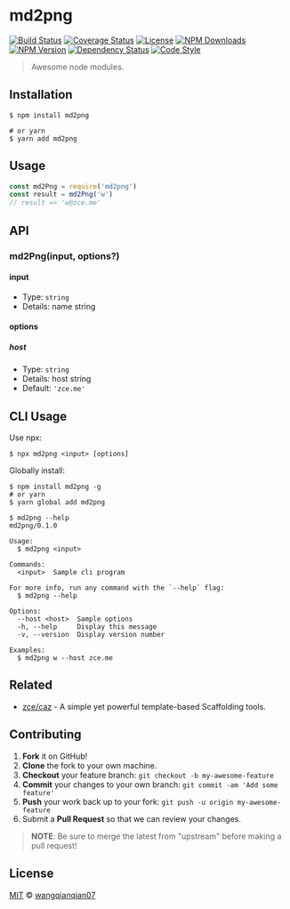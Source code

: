 # md2png

[![Build Status][actions-img]][actions-url]
[![Coverage Status][codecov-img]][codecov-url]
[![License][license-img]][license-url]
[![NPM Downloads][downloads-img]][downloads-url]
[![NPM Version][version-img]][version-url]
[![Dependency Status][dependency-img]][dependency-url]
[![Code Style][style-img]][style-url]

> Awesome node modules.

## Installation

```shell
$ npm install md2png

# or yarn
$ yarn add md2png
```

## Usage

<!-- TODO: Introduction of Usage -->

```javascript
const md2Png = require('md2png')
const result = md2Png('w')
// result => 'w@zce.me'
```

## API

<!-- TODO: Introduction of API -->

### md2Png(input, options?)

#### input

- Type: `string`
- Details: name string

#### options

##### host

- Type: `string`
- Details: host string
- Default: `'zce.me'`

## CLI Usage

<!-- TODO: Introduction of CLI -->

Use npx:

```shell
$ npx md2png <input> [options]
```

Globally install:

```shell
$ npm install md2png -g
# or yarn
$ yarn global add md2png
```

```shell
$ md2png --help
md2png/0.1.0

Usage:
  $ md2png <input>

Commands:
  <input>  Sample cli program

For more info, run any command with the `--help` flag:
  $ md2png --help

Options:
  --host <host>  Sample options
  -h, --help     Display this message
  -v, --version  Display version number

Examples:
  $ md2png w --host zce.me
```

## Related

- [zce/caz](https://github.com/zce/caz) - A simple yet powerful template-based Scaffolding tools.

## Contributing

1. **Fork** it on GitHub!
2. **Clone** the fork to your own machine.
3. **Checkout** your feature branch: `git checkout -b my-awesome-feature`
4. **Commit** your changes to your own branch: `git commit -am 'Add some feature'`
5. **Push** your work back up to your fork: `git push -u origin my-awesome-feature`
6. Submit a **Pull Request** so that we can review your changes.

> **NOTE**: Be sure to merge the latest from "upstream" before making a pull request!

## License

[MIT](LICENSE) &copy; [wangqianqian07](https://rock.me)



[actions-img]: https://img.shields.io/github/workflow/status/wqq20170106/md2png/CI
[actions-url]: https://github.com/wqq20170106/md2png/actions
[codecov-img]: https://img.shields.io/codecov/c/github/wqq20170106/md2png
[codecov-url]: https://codecov.io/gh/wqq20170106/md2png
[license-img]: https://img.shields.io/github/license/wqq20170106/md2png
[license-url]: https://github.com/wqq20170106/md2png/blob/master/LICENSE
[downloads-img]: https://img.shields.io/npm/dm/md2png
[downloads-url]: https://npm.im/md2png
[version-img]: https://img.shields.io/npm/v/md2png
[version-url]: https://npm.im/md2png
[dependency-img]: https://img.shields.io/librariesio/github/wqq20170106/md2png
[dependency-url]: https://github.com/wqq20170106/md2png
[style-img]: https://img.shields.io/badge/code_style-standard-brightgreen
[style-url]: https://standardjs.com
